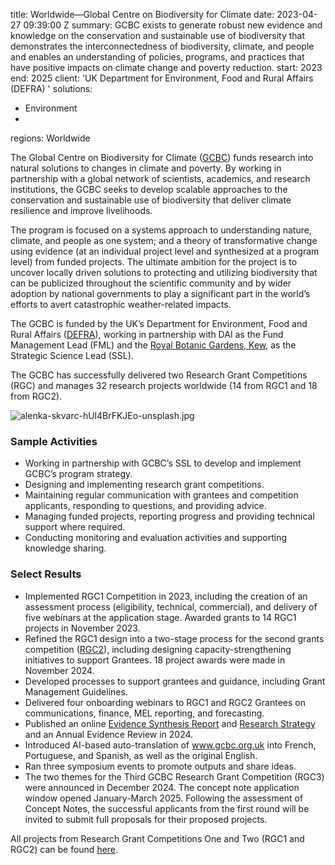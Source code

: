 
title: Worldwide—Global Centre on Biodiversity for Climate
date: 2023-04-27 09:39:00 Z
summary: GCBC exists to generate robust new evidence and knowledge on the conservation
  and sustainable use of biodiversity that demonstrates the interconnectedness of
  biodiversity, climate, and people and enables an understanding of policies, programs,
  and practices that have positive impacts on climate change and poverty reduction.
start: 2023
end: 2025
client: 'UK Department for Environment, Food and Rural Affairs (DEFRA) '
solutions:
- Environment
-
regions: Worldwide


The Global Centre on Biodiversity for Climate ([GCBC](https://www.gcbc.org.uk/about-the-global-centre-on-biodiversity-for-climate/)) funds research into natural solutions to changes in climate and poverty. By working in partnership with a global network of scientists, academics, and research institutions, the GCBC seeks to develop scalable approaches to the conservation and sustainable use of biodiversity that deliver climate resilience and improve livelihoods.

The program is focused on a systems approach to understanding nature, climate, and people as one system; and a theory of transformative change using evidence (at an individual project level and synthesized at a program level) from funded projects. The ultimate ambition for the project is to uncover locally driven solutions to protecting and utilizing biodiversity that can be publicized throughout the scientific community and by wider adoption by national governments to play a significant part in the world’s efforts to avert catastrophic weather-related impacts.

The GCBC is funded by the UK’s Department for Environment, Food and Rural Affairs ([DEFRA](https://www.gov.uk/government/organisations/department-for-environment-food-rural-affairs)), working in partnership with DAI as the Fund Management Lead (FML) and the [Royal Botanic Gardens, Kew](https://www.kew.org/), as the Strategic Science Lead (SSL).

The GCBC has successfully delivered two Research Grant Competitions (RGC) and manages 32 research projects worldwide (14 from RGC1 and 18 from RGC2).

![alenka-skvarc-hUl4BrFKJEo-unsplash.jpg](/uploads/alenka-skvarc-hUl4BrFKJEo-unsplash.jpg)

###  Sample Activities

* Working in partnership with GCBC’s SSL to develop and implement GCBC’s program strategy.
* Designing and implementing research grant competitions.
* Maintaining regular communication with grantees and competition applicants, responding to questions, and providing advice.
* Managing funded projects, reporting progress and providing technical support where required.
* Conducting monitoring and evaluation activities and supporting knowledge sharing.

### Select Results
* Implemented RGC1 Competition in 2023, including the creation of an assessment process (eligibility, technical, commercial), and delivery of five webinars at the application stage. Awarded grants to 14 RGC1 projects in November 2023.
* Refined the RGC1 design into a two-stage process for the second grants competition ([RGC2](https://www.gcbc.org.uk/wp-content/uploads/2024/02/GCBC_RGC2ThemePaper.pdf)), including designing capacity-strengthening initiatives to support Grantees. 18 project awards were made in November 2024.
* Developed processes to support grantees and guidance, including Grant Management Guidelines.
* Delivered four onboarding webinars to RGC1 and RGC2 Grantees on communications, finance, MEL reporting, and forecasting.
* Published an online [Evidence Synthesis Report](https://www.gcbc.org.uk/wp-content/uploads/2023/12/03-DAI103_Evidence-Synthesis-Report_161123_H_01.pdf) and [Research Strategy](https://www.gcbc.org.uk/wp-content/uploads/2024/02/GCBC-Research-Strategy-Final.pdf) and an Annual Evidence Review in 2024.
* Introduced AI-based auto-translation of www.gcbc.org.uk into French, Portuguese, and Spanish, as well as the original English.
* Ran three symposium events to promote outputs and share ideas.
* The two themes for the Third GCBC Research Grant Competition (RGC3) were announced in December 2024. The concept note application window opened January-March 2025. Following the assessment of Concept Notes, the successful applicants from the first round will be invited to submit full proposals for their proposed projects.

All projects from Research Grant Competitions One and Two (RGC1 and RGC2) can be found [here](https://www.gcbc.org.uk/projects-for-the-global-centre-on-biodiversity-for-climate/).
